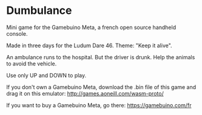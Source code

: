 # Dumbulance

Mini game for the Gamebuino Meta,
a french open source handheld console.

Made in three days for the Ludum Dare 46.
Theme: "Keep it alive".

An ambulance runs to the hospital.
But the driver is drunk.
Help the animals to avoid the vehicle.

Use only UP and DOWN to play.

If you don't own a Gamebuino Meta, download the .bin file of this game and drag it on this emulator: http://games.aoneill.com/wasm-proto/ 

If you want to buy a Gamebuino Meta, go there: https://gamebuino.com/fr
